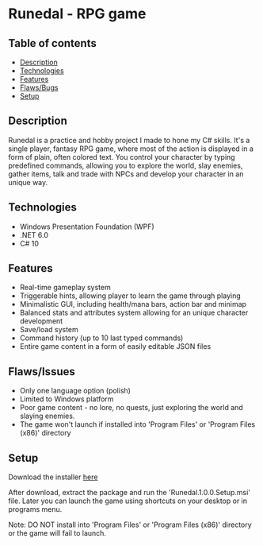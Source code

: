 # Runedal - RPG game

## Table of contents
* [Description](#description)
* [Technologies](#technologies)
* [Features](#features)
* [Flaws/Bugs](#flawsissues)
* [Setup](#setup)

## Description
Runedal is a practice and hobby project I made to hone my C# skills. 
It's a single player, fantasy RPG game, where most of the action
is displayed in a form of plain, often colored text. You control your
character by typing predefined commands, allowing you to 
explore the world, slay enemies, gather items, talk
and trade with NPCs and develop your character in an unique way.

## Technologies
- Windows Presentation Foundation (WPF)
- .NET 6.0
- C# 10

## Features
- Real-time gameplay system
- Triggerable hints, allowing player to learn the game through playing
- Minimalistic GUI, including health/mana bars, action bar and minimap
- Balanced stats and attributes system allowing for an unique character development
- Save/load system
- Command history (up to 10 last typed commands)
- Entire game content in a form of easily editable JSON files

## Flaws/Issues
- Only one language option (polish)
- Limited to Windows platform
- Poor game content - no lore, no quests, just exploring the world and slaying enemies.
- The game won't launch if installed into 'Program Files' or 'Program Files (x86)' directory
	
## Setup
Download the installer [here](https://github.com/MarcinAdamaszek/Runedal/releases/latest/download/Runedal.1.0.0.Setup.zip)

After download, extract the package and run the 'Runedal.1.0.0.Setup.msi' file.
Later you can launch the game using shortcuts on your desktop or in programs menu.

Note: DO NOT install into 'Program Files' or 'Program Files (x86)' directory
or the game will fail to launch.